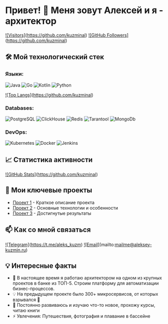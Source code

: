 # Привет! 👋 Меня зовут Алексей и я - архитектор


[![Visitors]](https://visitor-badge.laobi.icu/badge?page_id=kuzminal.kuzminal)(https://github.com/kuzminal)
[![GitHub Followers]](https://img.shields.io/github/followers/kuzminal?label=Follow&style=social)(https://github.com/kuzminal)

## 🛠️ Мой технологический стек
### Языки: 
![Java](https://www.vectorlogo.zone/logos/java/java-icon.svg)
![Go](https://www.vectorlogo.zone/logos/golang/golang-icon.svg)
![Kotlin](https://www.vectorlogo.zone/logos/kotlinlang/kotlinlang-icon.svg)
![Python](https://www.vectorlogo.zone/logos/python/python-icon.svg)  

[![Top Langs]](https://github-readme-stats.vercel.app/api/top-langs/?username=kuzminal&layout=compact)(https://github.com/kuzminal)

### Databases:
![PostgreSQL](https://www.vectorlogo.zone/logos/postgresql/postgresql-icon.svg)
![ClickHouse](https://clickhouse.com/_next/static/media/logo-full.ac8102d5.svg)
![Redis](https://www.vectorlogo.zone/logos/redis/redis-icon.svg)
![Tarantool](https://tarantool-io.hb.bizmrg.com/pub/250623-1615-bf52251/tarantool/images/logo-tarantool-white-full.svg)
![MongoDb](https://www.vectorlogo.zone/logos/mongodb/mongodb-icon.svg)


### DevOps:
![Kubernetes](https://www.vectorlogo.zone/logos/kubernetes/kubernetes-icon.svg)
![Docker](https://www.vectorlogo.zone/logos/docker/docker-icon.svg)
![Jenkins](https://www.vectorlogo.zone/logos/jenkins/jenkins-icon.svg)


## 📈 Статистика активности

[![GitHub Stats]](https://github-readme-stats.vercel.app/api?username=kuzminal&show_icons=true&theme=radical)(https://github.com/kuzminal)


## 🚀 Мои ключевые проекты

- [Проект 1](https://github.com/kuzminal/project1) - Краткое описание проекта
- [Проект 2](https://github.com/kuzminal/project2) - Основные технологии и особенности
- [Проект 3](https://github.com/kuzminal/project3) - Достигнутые результаты

## 📫 Как со мной связаться

[![Telegram]](https://img.shields.io/badge/-Telegram-26A5E4?logo=telegram&logoColor=white)(https://t.me/aleks_kuzm)
[![Email]](https://img.shields.io/badge/-Email-EA4335?logo=gmail)(mailto:mailme@aleksey-kuzmin.ru)

## 💡 Интересные факты

- 🔭 В настоящее время я работаю архитектором на одном из крупных проектов в банке из ТОП-5. Строим платформу для автоматизации бизнес-процессов. 
- 💡 На предыдущем проекте было 300+ микросервисов, от которых взрывался 🧠
- 🌱 Постоянно развиваюсь и изучаю что-то новое, прохожу курсы, читаю книги
- ⚡ Увлечения: Путешествия, фотография и плавание в бассейне
